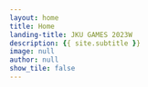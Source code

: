 ```yaml
---
layout: home
title: Home
landing-title: JKU GAMES 2023W
description: {{ site.subtitle }}
image: null
author: null
show_tile: false
---
```


